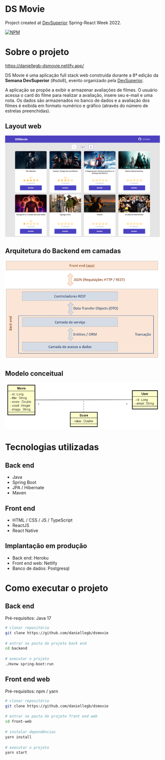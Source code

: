 # DS Movie
Project created at [DevSuperior](https://devsuperior.com "Site da DevSuperior") Spring-React Week 2022.

[![NPM](https://img.shields.io/npm/l/react)](https://github.com/daniellegb/dsmovie/blob/main/LICENSE) 

# Sobre o projeto

https://daniellegb-dsmovie.netlify.app/

DS Movie é uma aplicação full stack web construída durante a 8ª edição da **Semana DevSuperior** (#sds8), evento organizado pela [DevSuperior](https://devsuperior.com "Site da DevSuperior").

A aplicação se propõe a exibir e armazenar avaliações de filmes. O usuário acessa o card do filme para realizar a avaliação, insere seu e-mail e uma nota. Os dados são armazenados no banco de dados e a avaliação dos filmes é exibida em formato numérico e gráfico (através do número de estrelas preenchidas).

## Layout web
![Web 1](https://github.com/daniellegb/dsmovie/blob/main/assets/tela.PNG)

## Arquitetura do Backend em camadas

![Web 2](https://github.com/daniellegb/dsmovie/blob/main/assets/padrao-camadas.png)

## Modelo conceitual
![Modelo Conceitual](https://github.com/daniellegb/dsmovie/blob/main/assets/dsmovie-dominio.png)

# Tecnologias utilizadas
## Back end
- Java
- Spring Boot
- JPA / Hibernate
- Maven
## Front end
- HTML / CSS / JS / TypeScript
- ReactJS
- React Native
## Implantação em produção
- Back end: Heroku
- Front end web: Netlify
- Banco de dados: Postgresql

# Como executar o projeto

## Back end
Pré-requisitos: Java 17

```bash
# clonar repositório
git clone https://github.com/daniellegb/dsmovie

# entrar na pasta do projeto back end
cd backend

# executar o projeto
./mvnw spring-boot:run
```

## Front end web
Pré-requisitos: npm / yarn

```bash
# clonar repositório
git clone https://github.com/daniellegb/dsmovie

# entrar na pasta do projeto front end web
cd front-web

# instalar dependências
yarn install

# executar o projeto
yarn start
```

